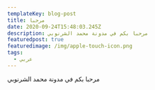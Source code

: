 ```yaml
---
templateKey: blog-post
title: مرحبا
date: 2020-09-24T15:48:03.245Z
description: مرحبا بكم في مدونة محمد الشرنوبي
featuredpost: true
featuredimage: /img/apple-touch-icon.png
tags:
  - عربي
---
```

مرحبا بكم في مدونة محمد الشرنوبي
